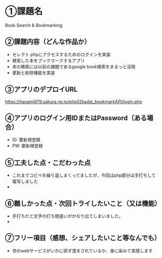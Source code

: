 # ①課題名
Book Search & Bookmarking

## ②課題内容（どんな作品か）
- セレクト.phpにアクセスするためのログインを実装
- 検索した本をブックマークするアプリ
- 本の検索には以前の課題であるgoogle book検索をまるっと活用
- 更新と削除機能を実装

## ③アプリのデプロイURL
https://hanami979.sakura.ne.jp/php02kadai_bookmarkAPI/login.php

## ④アプリのログイン用IDまたはPassword（ある場合）
- ID: 要新規登録
- PW: 要新規登録

## ⑤工夫した点・こだわった点
- これまでコピペを繰り返しまくってましたが、今回はphp部分は手打ちして複写しました
- 

## ⑥難しかった点・次回トライしたいこと（又は機能）
- 手打ちだと文字の打ち間違いがかなり出てしまいました。
- 

## ⑦フリー項目（感想、シェアしたいこと等なんでも）
- 世のwebサービスがいかに研ぎ澄まされているか、身に染みて実感します